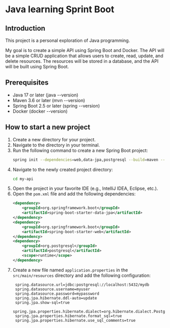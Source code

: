 # Java learning Sprint Boot
## Introduction
This project is a personal exploration of Java programming.

My goal is to create a simple API using Spring Boot and Docker. The API will be a simple CRUD application that allows users to create, read, update, and delete resources.
The resources will be stored in a database, and the API will be built using Spring Boot.

## Prerequisites
- Java 17 or later (java --version)
- Maven 3.6 or later (mvn --version)
- Spring Boot 2.5 or later (spring --version)
- Docker (docker --version)

## How to start a new project
1. Create a new directory for your project.
2. Navigate to the directory in your terminal.
3. Run the following command to create a new Spring Boot project:
   ```bash
   spring init --dependencies=web,data-jpa,postgresql --build=maven --java-version=17 --packaging=jar --name=my-api my-api
   ```
4. Navigate to the newly created project directory:
   ```bash
   cd my-api
   ```
5. Open the project in your favorite IDE (e.g., IntelliJ IDEA, Eclipse, etc.).
6. Open the `pom.xml` file and add the following dependencies:
   ```xml
   <dependency>
       <groupId>org.springframework.boot</groupId>
       <artifactId>spring-boot-starter-data-jpa</artifactId>
   </dependency>
   <dependency>
       <groupId>org.springframework.boot</groupId>
       <artifactId>spring-boot-starter-web</artifactId>
   </dependency>
   <dependency>
       <groupId>org.postgresql</groupId>
       <artifactId>postgresql</artifactId>
       <scope>runtime</scope>
   </dependency>
   ```
7. Create a new file named `application.properties` in the `src/main/resources` directory and add the following configuration:
   ```properties
    spring.datasource.url=jdbc:postgresql://localhost:5432/mydb
    spring.datasource.username=myuser
    spring.datasource.password=mypassword
    spring.jpa.hibernate.ddl-auto=update
    spring.jpa.show-sql=true
    spring.jpa.properties.hibernate.dialect=org.hibernate.dialect.PostgreSQLDialect
    spring.jpa.properties.hibernate.format_sql=true
    spring.jpa.properties.hibernate.use_sql_comments=true


    
